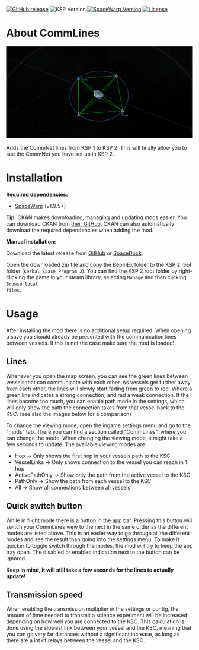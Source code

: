 [![GitHub release](https://flat.badgen.net/github/release/gamendegamer321/Commlines/)](https://github.com/gamendegamer321/Commlines/releases/latest)
![KSP Version](https://flat.badgen.net/static/Game%20Version/v0.2.1+)
[![SpaceWarp Version](https://flat.badgen.net/static/SpaceWarp%20Version/v1.9.5+)](https://github.com/SpaceWarpDev/SpaceWarp)
[![License](https://flat.badgen.net/github/license/gamendegamer321/Commlines/)](https://github.com/gamendegamer321/Commlines/blob/master/LICENSE)

# About CommLines

[![image](https://raw.githubusercontent.com/gamendegamer321/Commlines/refs/heads/main/Commlines-1690204648.png)](https://raw.githubusercontent.com/gamendegamer321/Commlines/refs/heads/main/Commlines-1690204648.png)

Adds the CommNet lines from KSP 1 to KSP 2. This will finally allow you to see the CommNet you have set up in KSP 2.

# Installation

**Required dependencies:**

- [SpaceWarp](https://spacedock.info/mod/3277/Space%20Warp%20+%20BepInEx) (v1.9.5+)


**Tip:**
CKAN makes downloading, managing and updating mods easier. You can download CKAN
from [their GitHub](https://github.com/KSP-CKAN/CKAN).
CKAN can also automatically download the required dependencies when adding the mod.

**Manual installation:**

Download the latest release from [GitHub](https://github.com/gamendegamer321/Commlines/releases/latest)
or [SpaceDock](https://spacedock.info/mod/3433/Commlines).

Open the downloaded zip file and copy the BepInEx folder to the KSP 2 root folder (<code>Kerbal Space Program 2</code>).
You can find the KSP 2 root folder by right-clicking the game in your steam library,
selecting <code>Manage</code> and then clicking <code>Browse local files</code>.

# Usage

After installing the mod there is no additional setup required. When opening a save you should already be presented with
the communication lines between vessels. If this is not the case make sure the mod is loaded!

## Lines

Whenever you open the map screen, you can see the green lines between vessels that can
communicate with each other. As vessels get further away from each other, the lines will slowly start fading from green
to red. Where a green line indicates a strong connection, and red a weak connection. If the lines become too much, you
can enable path mode in the settings, which will only show the path the connection takes from that vessel back to the
KSC. (see also the images below for a comparison)

To change the viewing mode, open the ingame settings menu and go to the "mods" tab. There you can find a section
called "CommLines", where you can change the mode. When changing the viewing mode, it might take a few seconds to
update. The available viewing modes are:

- Hop -> Only shows the first hop in your vessels path to the KSC
- VesselLinks -> Only shows connection to the vessel you can reach in 1 hop
- ActivePathOnly -> Show only the path from the active vessel to the KSC
- PathOnly -> Show the path from each vessel to the KSC
- All -> Show all connections between all vessels

## Quick switch button

While in flight mode there is a button in the app bar. Pressing this button will switch your CommLines view to the next
in the same order as the different modes are listed above. This is an easier way to go through all the different modes
and see the result than going into the settings menu. To make it quicker to toggle switch through the modes, the mod
will try to keep the app tray open.
The disabled or enabled indication next to the button can be ignored.

**Keep in mind, it will still take a few seconds for the lines to actually update!**

## Transmission speed

When enabling the transmission multiplier in the settings or config, the amount of time needed to transmit a science
experiment will be increased depending on how well you are connected to the KSC. This calculation is done using the
slowest link between your vessel and the KSC, meaning that you can go very far distances without a significant increase,
as long as there are a lot of relays between the vessel and the KSC.
